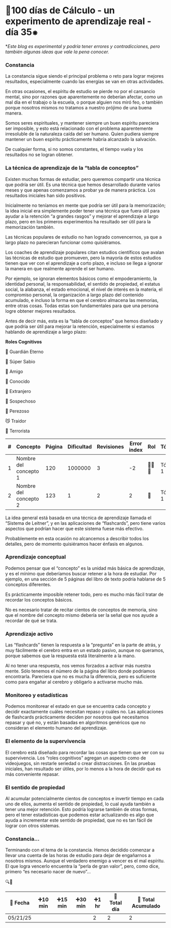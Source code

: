 # 🔢100 días de Cálculo - un experimento de aprendizaje real - día 35⁕

**Este blog es experimental y podría tener errores y contradicciones, pero también algunas ideas que vale la pena conocer.*

### Constancia

La constancia sigue siendo el principal problema o reto para lograr mejores resultados, especialmente cuando las energías se van en otras actividades.

En otras ocasiones, el espíritu de estudio se pierde no por el cansancio mental, sino por razones que aparentemente no deberían afectar, como un mal día en el trabajo o la escuela, o porque alguien nos miró feo, o también porque nosotros mismos no tratamos a nuestro prójimo de una buena manera.

Somos seres espirituales, y mantener siempre un buen espíritu pareciera ser imposible, y esto está relacionado con el problema aparentemente irresoluble de la naturaleza caída del ser humano. Quien pudiera siempre mantener un buen espíritu prácticamente habría alcanzado la salvación.

De cualquier forma, si no somos constantes, el tiempo vuela y los resultados no se logran obtener.

### La técnica de aprendizaje de la “tabla de conceptos”

Existen muchas formas de estudiar, pero queremos compartir una técnica que podría ser útil. Es una técnica que hemos desarrollado durante varios meses y que apenas comenzamos a probar ya de manera práctica. Los resultados iniciales han sido positivos.

Inicialmente no teníamos en mente que podría ser útil para la memorización; la idea inicial era simplemente poder tener una técnica que fuera útil para ayudar a la retención “a grandes rasgos” y mejorar el aprendizaje a largo plazo, pero en los primeros experimentos ha resultado ser útil para la memorización también.

Las técnicas populares de estudio no han logrado convencernos, ya que a largo plazo no parecieran funcionar como quisiéramos.

Los coaches de aprendizaje populares citan estudios científicos que avalan las técnicas de estudio que promueven, pero la mayoría de estos estudios tienen que ver con el aprendizaje a corto plazo, e incluso se llega a ignorar la manera en que realmente aprende el ser humano.

Por ejemplo, se ignoran elementos básicos como el empoderamiento, la identidad personal, la responsabilidad, el sentido de propiedad, el estatus social, la alabanza, el estado emocional, el nivel de interés en la materia, el compromiso personal, la organización a largo plazo del contenido acumulado, e incluso la forma en que el cerebro almacena las memorias, entre otras cosas. Todas estas son fundamentales para que una persona logre obtener mejores resultados.

Antes de decir más, esta es la “tabla de conceptos” que hemos diseñado y que podría ser útil para mejorar la retención, especialmente si estamos hablando de aprendizaje a largo plazo:

**Roles Cognitivos**

🐘 Guardián Eterno

🐢 Súper Sabio

🐶 Amigo

🐓 Conocido

🦉 Extranjero

🦝 Sospechoso

🐻 Perezoso

😼 Traidor

🐒 Terrorista

| # | **Concepto** | **Página** | **Dificultad** | **Revisiones** | **Error index** | Rol | **Tópicos** | **Refuerzo** | **Nuevo** | **Repaso** | **Asimilación** | **Mantenimiento** |
| --- | --- | --- | --- | --- | --- | --- | --- | --- | --- | --- | --- | --- |
| 1 | Nombre del concepto 1 | 120 | 1000000 | 3 | -2 | 🐒🐒🐒 | Tópico 1 |  | ✅ |  |  |  |
| 2 | Nombre del concepto 2 | 123 | 1 | 2 | 2 | 🐶 | Tópico 1 |  | ✅ |  |  |  |

La idea general está basada en una técnica de aprendizaje llamada el “Sistema de Leitner”, y en las aplicaciones de “flashcards”, pero tiene varios aspectos que podrían hacer que este sistema fuese más efectivo.

Probablemente en esta ocasión no alcancemos a describir todos los detalles, pero de momento quisiéramos hacer énfasis en algunos.

### Aprendizaje conceptual

Podemos pensar que el “concepto” es la unidad más básica de aprendizaje, y es el mínimo que deberíamos buscar retener a la hora de estudiar. Por ejemplo, en una sección de 5 páginas del libro de texto podría hablarse de 5 conceptos diferentes.

Es prácticamente imposible retener todo, pero es mucho más fácil tratar de recordar los conceptos básicos.

No es necesario tratar de recitar cientos de conceptos de memoria, sino que el nombre del concepto mismo debería ser la señal que nos ayude a recordar de qué se trata.

### Aprendizaje activo

Las “flashcards” tienen la respuesta a la “pregunta” en la parte de atrás, y muy fácilmente el cerebro entra en un estado pasivo, aunque no queramos, porque sabemos que la respuesta está literalmente a la mano.

Al no tener una respuesta, nos vemos forzados a activar más nuestra mente. Sólo tenemos el número de la página del libro donde podríamos encontrarla. Pareciera que no es mucha la diferencia, pero es suficiente como para engañar al cerebro y obligarlo a activarse mucho más.

### Monitoreo y estadísticas

Podemos monitorear el estado en que se encuentra cada concepto y decidir exactamente cuáles necesitan repaso y cuáles no. Las aplicaciones de flashcards prácticamente deciden por nosotros qué necesitamos repasar y qué no, y están basadas en algoritmos genéricos que no consideran el elemento humano del aprendizaje.

### El elemento de la supervivencia

El cerebro está diseñado para recordar las cosas que tienen que ver con su supervivencia. Los “roles cognitivos” agregan un aspecto como de videojuegos, sin restarle seriedad o crear distracciones. En las pruebas iniciales, han resultado ser útiles, por lo menos a la hora de decidir qué es más conveniente repasar.

### El sentido de propiedad

Al acumular potencialmente cientos de conceptos e invertir tiempo en cada uno de ellos, aumenta el sentido de propiedad, lo cual ayuda también a tener una mejor retención. Esto podría lograrse también de otras formas, pero el tener estadísticas que podemos estar actualizando es algo que ayuda a incrementar este sentido de propiedad, que no es tan fácil de lograr con otros sistemas.

### Constancia…

Terminando con el tema de la constancia. Hemos decidido comenzar a llevar una cuenta de las horas de estudio para dejar de engañarnos a nosotros mismos. Aunque el verdadero enemigo a vencer es el mal espíritu. El que logra vencerlo encuentra la “perla de gran valor”, pero, como dice, primero “es necesario nacer de nuevo”…

🔍🐢

| 📅 Fecha | ➕10 min | ➕15 min | ➕30 min | ➕1 hr | 🧮 Total día | 🧮 Total Acumulado |
| --- | --- | --- | --- | --- | --- | --- |
| 05/21/25 |  |  |  | 2 | 2 | 2 |

